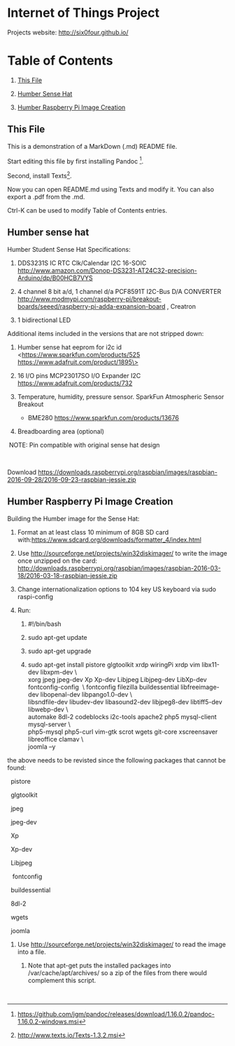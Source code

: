 Internet of Things Project
==========================

Projects website: http://six0four.github.io/

Table of Contents
=================

1.  [This File](#this-file)

2.  [Humber Sense Hat](#humber-sense-hat)

3.  [Humber Raspberry Pi Image Creation](#humber-raspberry-pi-image-creation)

This File
---------

This is a demonstration of a MarkDown (.md) README file.

Start editing this file by first installing Pandoc [^1].

[^1]: https://github.com/jgm/pandoc/releases/download/1.16.0.2/pandoc-1.16.0.2-windows.msi

Second, install Texts[^2].

[^2]: http://www.texts.io/Texts-1.3.2.msi

Now you can open README.md using Texts and modify it. You can also export a .pdf
from the .md.

Ctrl-K can be used to modify Table of Contents entries.

Humber sense hat
----------------

Humber Student Sense Hat Specifications:

1.  DDS3231S IC RTC Clk/Calendar I2C 16-SOIC
    <http://www.amazon.com/Donop-DS3231-AT24C32-precision-Arduino/dp/B00HCB7VYS>

2.  4 channel 8 bit a/d, 1 channel d/a PCF8591T I2C-Bus D/A CONVERTER
    <http://www.modmypi.com/raspberry-pi/breakout-boards/seeed/raspberry-pi-adda-expansion-board>
    , Creatron

3.  1 bidirectional LED

Additional items included in the versions that are not stripped down:

1.  Humber sense hat eeprom for i2c id \<https://www.sparkfun.com/products/525
    https://www.adafruit.com/product/1895\>

2.  16 I/O pins MCP23017SO I/O Expander I2C
    <https://www.adafruit.com/products/732>

3.  Temperature, humidity, pressure sensor. SparkFun Atmospheric Sensor Breakout

    -   BME280 <https://www.sparkfun.com/products/13676>

4.  Breadboarding area (optional)

 NOTE: Pin compatible with original sense hat design

 

Download
https://downloads.raspberrypi.org/raspbian/images/raspbian-2016-09-28/2016-09-23-raspbian-jessie.zip

Humber Raspberry Pi Image Creation
----------------------------------

Building the Humber image for the Sense Hat:

1.  Format an at least class 10 minimum of 8GB SD card
    with:<https://www.sdcard.org/downloads/formatter_4/index.html> 

2.  Use <http://sourceforge.net/projects/win32diskimager/> to write the image
    once unzipped on the card:
    <http://downloads.raspberrypi.org/raspbian/images/raspbian-2016-03-18/2016-03-18-raspbian-jessie.zip>

3.  Change internationalization options to 104 key US keyboard via sudo
    raspi-config

4.  Run:

    1.  \#!/bin/bash

    2.  sudo apt-get update

    3.  sudo apt-get upgrade

    4.  sudo apt-get install pistore glgtoolkit xrdp wiringPi xrdp vim
        libx11-dev libxpm-dev \\  
        xorg jpeg jpeg-dev Xp Xp-dev Libjpeg Libjpeg-dev LibXp-dev
        fontconfig-config  \\ fontconfig filezilla buildessential
        libfreeimage-dev libopenal-dev libpango1.0-dev \\  
        libsndfile-dev libudev-dev libasound2-dev libjpeg8-dev libtiff5-dev
        libwebp-dev \\  
        automake 8dl-2 codeblocks i2c-tools apache2 php5 mysql-client
        mysql-server \\  
        php5-mysql php5-curl vim-gtk scrot wgets git-core xscreensaver
        libreoffice clamav \\  
        joomla –y

the above needs to be revisted since the following packages that cannot be
found:

  pistore

  glgtoolkit

  jpeg

  jpeg-dev

  Xp

  Xp-dev

  Libjpeg

   fontconfig

  buildessential

  8dl-2

  wgets

  joomla

1.  Use <http://sourceforge.net/projects/win32diskimager/> to read the image
    into a file.

    1.  Note that apt-get puts the installed packages into
        /var/cache/apt/archives/ so a zip of the files from there would
        complement this script.

 
